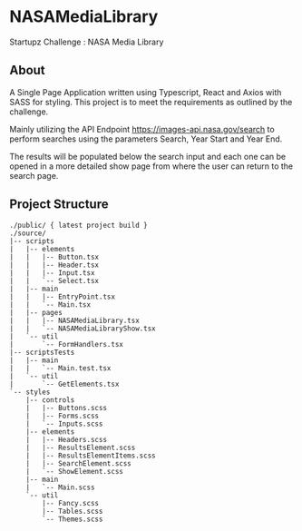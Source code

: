 # NASAMediaLibrary

Startupz Challenge : NASA Media Library

## About

A Single Page Application written using Typescript, React and Axios with SASS for styling. This project is to meet the requirements as outlined by the challenge.

Mainly utilizing the API Endpoint https://images-api.nasa.gov/search to perform searches using the parameters Search, Year Start and Year End.

The results will be populated below the search input and each one can be opened in a more detailed show page from where the user can return to the search page.

## Project Structure

```
./public/ { latest project build }
./source/
|-- scripts
|   |-- elements
|   |   |-- Button.tsx
|   |   |-- Header.tsx
|   |   |-- Input.tsx
|   |   `-- Select.tsx
|   |-- main
|   |   |-- EntryPoint.tsx
|   |   `-- Main.tsx
|   |-- pages
|   |   |-- NASAMediaLibrary.tsx
|   |   `-- NASAMediaLibraryShow.tsx
|   `-- util
|       `-- FormHandlers.tsx
|-- scriptsTests
|   |-- main
|   |   `-- Main.test.tsx
|   `-- util
|       `-- GetElements.tsx
`-- styles
    |-- controls
    |   |-- Buttons.scss
    |   |-- Forms.scss
    |   `-- Inputs.scss
    |-- elements
    |   |-- Headers.scss
    |   |-- ResultsElement.scss
    |   |-- ResultsElementItems.scss
    |   |-- SearchElement.scss
    |   `-- ShowElement.scss
    |-- main
    |   `-- Main.scss
    `-- util
        |-- Fancy.scss
        |-- Tables.scss
        `-- Themes.scss
```
